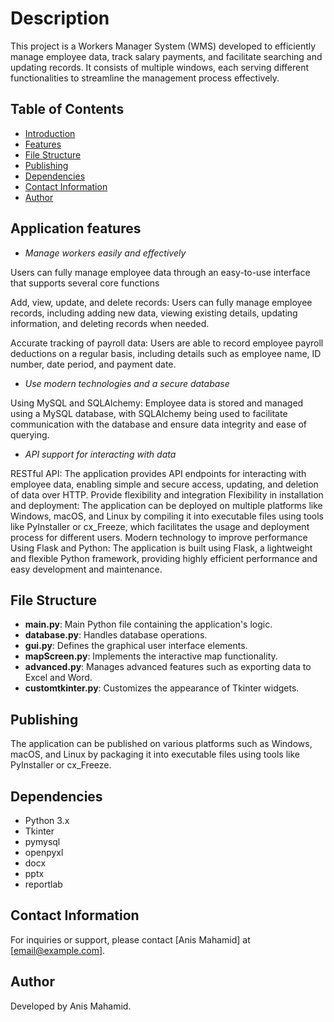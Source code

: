 # Description

This project is a Workers Manager System (WMS) developed to efficiently manage employee data, track salary payments, and facilitate searching and updating records. It consists of multiple windows, each serving different functionalities to streamline the management process effectively.

## Table of Contents

- [Introduction](#introduction)
- [Features](#features)
- [File Structure](#file-structure)
- [Publishing](#publishing)
- [Dependencies](#dependencies)
- [Contact Information](#contact-information)
- [Author](#author)

## Application features


- *Manage workers easily and effectively*

Users can fully manage employee data through an easy-to-use interface that supports several core functions

Add, view, update, and delete records: Users can fully manage employee records, including adding new data, viewing existing details, updating information, and deleting records when needed.

Accurate tracking of payroll data: Users are able to record employee payroll deductions on a regular basis, including details such as employee name, ID number, date period, and payment date.


- *Use modern technologies and a secure database*

Using MySQL and SQLAlchemy: Employee data is stored and managed using a MySQL database, with SQLAlchemy being used to facilitate communication with the database and ensure data integrity and ease of querying.


- *API support for interacting with data*

RESTful API: The application provides API endpoints for interacting with employee data, enabling simple and secure access, updating, and deletion of data over HTTP.
Provide flexibility and integration
Flexibility in installation and deployment: The application can be deployed on multiple platforms like Windows, macOS, and Linux by compiling it into executable files using tools like PyInstaller or cx_Freeze, which facilitates the usage and deployment process for different users.
Modern technology to improve performance
Using Flask and Python: The application is built using Flask, a lightweight and flexible Python framework, providing highly efficient performance and easy development and maintenance.



## File Structure

- **main.py**: Main Python file containing the application's logic.
- **database.py**: Handles database operations.
- **gui.py**: Defines the graphical user interface elements.
- **mapScreen.py**: Implements the interactive map functionality.
- **advanced.py**: Manages advanced features such as exporting data to Excel and Word.
- **customtkinter.py**: Customizes the appearance of Tkinter widgets.

## Publishing

The application can be published on various platforms such as Windows, macOS, and Linux by packaging it into executable files using tools like PyInstaller or cx_Freeze.

## Dependencies

- Python 3.x
- Tkinter
- pymysql
- openpyxl
- docx
- pptx
- reportlab

## Contact Information

For inquiries or support, please contact [Anis Mahamid] at [email@example.com].

## Author

Developed by Anis Mahamid.
